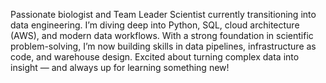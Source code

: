 Passionate biologist and Team Leader Scientist currently transitioning into data engineering. I’m diving deep into Python, SQL, cloud architecture (AWS), and modern data workflows. With a strong foundation in scientific problem-solving, I’m now building skills in data pipelines, infrastructure as code, and warehouse design. Excited about turning complex data into insight — and always up for learning something new!

